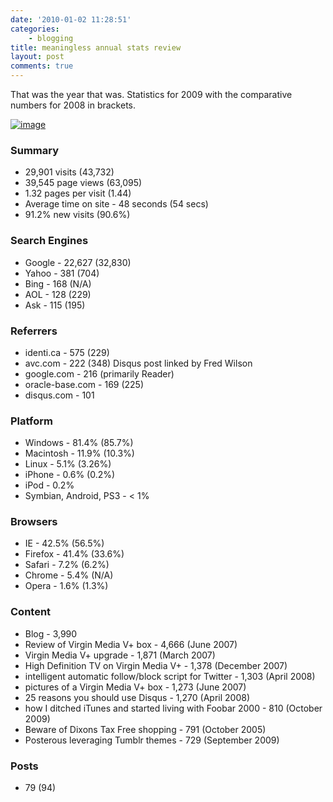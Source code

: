 ```yaml
---
date: '2010-01-02 11:28:51'
categories:
    - blogging
title: meaningless annual stats review
layout: post
comments: true
---
```

That was the year that was. Statistics for 2009 with the comparative
numbers for 2008 in brackets.

[![image](http://lh6.ggpht.com/_l2uGy1RGCiE/Sz8spSfBo6I/AAAAAAAABfY/_FpDon5gbIU/s400/Analytics-dashboard.png)](http://picasaweb.google.co.uk/lh/photo/Eg-aJ8EUqAePAEztbmsjnA?feat=embedwebsite)

### Summary

-   29,901 visits (43,732)
-   39,545 page views (63,095)
-   1.32 pages per visit (1.44)
-   Average time on site - 48 seconds (54 secs)
-   91.2% new visits (90.6%)

### Search Engines

-   Google - 22,627 (32,830)
-   Yahoo - 381 (704)
-   Bing - 168 (N/A)
-   AOL - 128 (229)
-   Ask - 115 (195)

### Referrers

-   identi.ca - 575 (229)
-   avc.com - 222 (348) Disqus post linked by Fred Wilson
-   google.com - 216 (primarily Reader)
-   oracle-base.com - 169 (225)
-   disqus.com - 101

### Platform

-   Windows - 81.4% (85.7%)
-   Macintosh - 11.9% (10.3%)
-   Linux - 5.1% (3.26%)
-   iPhone - 0.6% (0.2%)
-   iPod - 0.2%
-   Symbian, Android, PS3 - < 1%

### Browsers

-   IE - 42.5% (56.5%)
-   Firefox - 41.4% (33.6%)
-   Safari - 7.2% (6.2%)
-   Chrome - 5.4% (N/A)
-   Opera - 1.6% (1.3%)

### Content

-   Blog - 3,990
-   Review of Virgin Media V+ box - 4,666 (June 2007)
-   Virgin Media V+ upgrade - 1,871 (March 2007)
-   High Definition TV on Virgin Media V+ - 1,378 (December 2007)
-   intelligent automatic follow/block script for Twitter - 1,303 (April
    2008)
-   pictures of a Virgin Media V+ box - 1,273 (June 2007)
-   25 reasons you should use Disqus - 1,270 (April 2008)
-   how I ditched iTunes and started living with Foobar 2000 - 810
    (October 2009)
-   Beware of Dixons Tax Free shopping - 791 (October 2005)
-   Posterous leveraging Tumblr themes - 729 (September 2009)

### Posts

-   79 (94)
